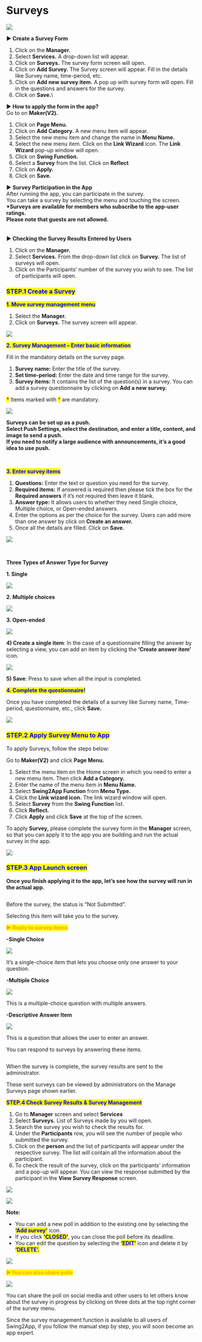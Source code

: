 # Surveys

![](https://support.swing2app.com/wp-content/uploads/2018/10/Survey.png)

**▶ Create a Survey Form**&#x20;

1. Click on the **Manager.**
2. Select **Services.** A drop-down list will appear.
3. Click on **Surveys.** The survey form screen will open.
4. Click on **Add Survey.** The Survey screen will appear. Fill in the details like Survey name, time-period, etc.
5. Click on **Add new survey item.** A pop up with survey form will open. Fill in the questions and answers for the survey.&#x20;
6. Click on **Save.**\


**▶ How to apply the form in the app?**\
Go to on **Maker(V2).**

1. Click on **Page Menu.**&#x20;
2. Click on **Add Category.** A new menu item will appear.
3. Select the new menu item and change the name in **Menu Name.**
4. Select the new menu item. Click on the **Link Wizard** icon. The **Link Wizard** pop-up window will open.&#x20;
5. Click on **Swing Function.**&#x20;
6. Select a **Survey** from the list. Click on **Reflect**
7. Click on **Apply.**
8. Click on **Save.**

**▶ Survey Participation in the App**\
After running the app, you can participate in the survey.\
You can take a survey by selecting the menu and touching the screen.\
**\*Surveys are available for members who subscribe to the app-user ratings.** \
**Please note that guests are not allowed.**\
\
\
**▶ Checking the Survey Results Entered by Users**

1. Click on the **Manager.**
2. Select **Services.** From the drop-down list click on **Survey.** The list of surveys will open.
3. Click on the Participants’ number of the survey you wish to see. The list of participants will open.



### <mark style="color:blue;">**STEP.1 Create a Survey**</mark>

<mark style="color:blue;">**1. Move survey management menu**</mark>

1. Select the **Manager.**
2. Click on **Surveys.** The survey screen will appear.

![](https://support.swing2app.com/wp-content/uploads/2018/10/e-2.png)

<mark style="color:blue;">**2. Survey Management – Enter basic information**</mark>

Fill in the mandatory details on the survey page.

1. **Survey name:** Enter the title of the survey.
2. **Set time-period:** Enter the date and time range for the survey.
3. **Survey items:** It contains the list of the question(s) in a survey. You can add a survey questionnaire by clicking on **Add a new survey.**

<mark style="color:red;">**\***</mark> Items marked with <mark style="color:red;">\*</mark> are mandatory.

![](https://support.swing2app.com/wp-content/uploads/2018/10/e9.png)

​**Surveys can be set up as a push.**\
**Select Push Settings, select the destination, and enter a title, content, and image to send a push.**\
**If you need to notify a large audience with announcements, it’s a good idea to use push.** &#x20;

**​**

<mark style="color:blue;">**3. Enter survey items**</mark>

1. **Questions:** Enter the text or question you need for the survey.
2. **Required items:** If answered is required then please tick the box for the **Required answers** if it’s not required then leave it blank.
3. **Answer type:** It allows users to whether they need Single choice, Multiple choice, or Open-ended answers.
4. Enter the options as per the choice for the survey. Users can add more than one answer by click on **Create an answer.**
5. Once all the details are filled. Click on **Save.**

![](https://support.swing2app.com/wp-content/uploads/2018/10/e10.png)

**​**

**Three Types of Answer Type for Survey**

**1. Single**

![](https://support.swing2app.com/wp-content/uploads/2018/10/Screenshot-2020-04-13-at-23.38.42.png)

**2. Multiple choices**

![](https://support.swing2app.com/wp-content/uploads/2018/10/Screenshot-2020-04-13-at-23.38.57.png)

**3. Open-ended**

![](https://support.swing2app.com/wp-content/uploads/2018/10/Screenshot-2020-04-13-at-23.39.15.png)

**4) Create a single item**: In the case of a questionnaire filling the answer by selecting a view, you can add an item by clicking the **‘Create answer item’** icon.

![](https://support.swing2app.com/wp-content/uploads/2018/10/%EB%85%B9%ED%99%94\_2020\_05\_07\_13\_13\_38\_852.gif)

​**5) Save**: Press to save when all the input is completed.



<mark style="color:blue;">**4. Complete the questionnaire!**</mark>

Once you have completed the details of a survey like Survey name, Time-period, questionnaire, etc., click **Save.**

![](https://support.swing2app.com/wp-content/uploads/2018/10/Survey4.png)



### <mark style="color:blue;">**STEP.2 Apply Survey Menu to App**</mark>

To apply Surveys, follow the steps below:

Go to **Maker(V2)** and click **Page Menu.**

1. Select the menu item on the Home screen in which you need to enter a new menu item. Then click **Add a Category.**
2. Enter the name of the menu item in **Menu Name.**
3. Select **Swing2App Function** from **Menu Type.**
4. Click the **Link wizard icon.** The link wizard window will open.
5. Select **Survey** from the **Swing Function** list.
6. Click **Reflect.**
7. Click **Apply** and click **Save** at the top of the screen.

To apply **Survey,** please complete the survey form in the **Manager** screen, so that you can apply it to the app you are building and run the actual survey in the app.

![](https://support.swing2app.com/wp-content/uploads/2018/10/up2.png)



### <mark style="color:blue;">**STEP.3 App Launch screen**</mark>

**Once you finish applying it to the app, let’s see how the survey will run in the actual app.**

<figure><img src="../../../.gitbook/assets/Group-27d0@3x (1).png" alt=""><figcaption></figcaption></figure>

Before the survey, the status is “Not Submitted”.

Selecting this item will take you to the survey.

<mark style="color:orange;">**▶ Reply to survey items**</mark>

**-Single Choice**

![](https://support.swing2app.com/wp-content/uploads/2018/10/Group-188@3x.png)

It’s a single-choice item that lets you choose only one answer to your question.



**-Multiple Choice**

![](https://support.swing2app.com/wp-content/uploads/2018/10/Group-187@3x.png)

This is a multiple-choice question with multiple answers.



**-Descriptive Answer Item**

![](https://support.swing2app.com/wp-content/uploads/2018/10/Group-186@3x.png)

This is a question that allows the user to enter an answer.

You can respond to surveys by answering these items.

<figure><img src="../../../.gitbook/assets/Group-27d0@3x.png" alt=""><figcaption></figcaption></figure>

When the survey is complete, the survey results are sent to the administrator.

These sent surveys can be viewed by administrators on the Manage Surveys page shown earlier.



<mark style="color:blue;">**STEP.4 Check Survey Results & Survey Management**</mark>

1. Go to **Manager** screen and select **Services**
2. Select **Surveys.** List of Surveys made by you will open.
3. Search the survey you wish to check the results for.
4. Under the **Participants** row, you will see the number of people who submitted the survey.
5. Click on the **person** and the list of participants will appear under the respective survey. The list will contain all the information about the participant.
6. To check the result of the survey, click on the participants’ information and a pop-up will appear. You can view the response submitted by the participant in the **View Survey Response** screen.

![](https://support.swing2app.com/wp-content/uploads/2018/10/surveyup1.png)

![](https://support.swing2app.com/wp-content/uploads/2018/10/surveyup2.png)

**Note:**

* You can add a new poll in addition to the existing one by selecting the <mark style="color:blue;">**‘Add survey‘**</mark> icon.
* If you click <mark style="color:blue;">**‘CLOSED’**</mark>, you can close the poll before its deadline.
* You can edit the question by selecting the <mark style="color:blue;">**‘EDIT’**</mark> icon and delete it by <mark style="color:blue;">**‘DELETE’.**</mark>

![](https://support.swing2app.com/wp-content/uploads/2018/10/surveyup3.png)



<mark style="color:orange;">**▶You can also share polls**</mark>

![](https://support.swing2app.com/wp-content/uploads/2018/10/msur.png)

You can share the poll on social media and other users to let others know about the survey in progress by clicking on three dots at the top right corner of the survey menu.

Since the survey management function is available to all users of Swing2App, if you follow the manual step by step, you will soon become an app expert.
